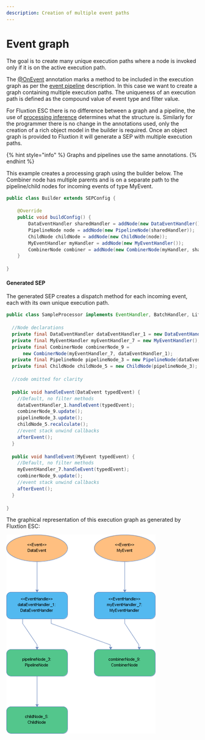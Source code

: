 ```yaml
---
description: Creation of multiple event paths
---
```


# Event graph

The goal is to create many unique execution paths where a node is invoked only if it is on the active execution path.

The [@OnEvent](https://github.com/v12technology/fluxtion/blob/master/builder/src/main/java/com/fluxtion/api/annotations/OnEvent.java) annotation marks a method to be included in the execution graph as per the [event pipeline](event-pipeline.md) description. In this case we want to create a graph containing multiple execution paths. The uniqueness of an execution path is defined as the compound value of event type and filter value.

For Fluxtion ESC there is no difference between a graph and a pipeline, the use of [processing inference](../developer/child-1/graph-building.md#processing-inference) determines what the structure is. Similarly for the programmer there is no change in the annotations used, only the creation of a rich object model in the builder is required. Once an object graph is provided to Fluxtion it will generate a SEP with multiple execution paths.

{% hint style="info" %}
Graphs and pipelines use the same annotations.
{% endhint %}

This example creates a processing graph using the builder below. The Combiner node has multiple parents and is on a separate path to the pipeline/child nodes for incoming events of type MyEvent.

```java
public class Builder extends SEPConfig {

    @Override
    public void buildConfig() {
        DataEventHandler sharedHandler = addNode(new DataEventHandler());
        PipelineNode node = addNode(new PipelineNode(sharedHandler));
        ChildNode childNode = addNode(new ChildNode(node));
        MyEventHandler myHandler = addNode(new MyEventHandler());
        CombinerNode combiner = addNode(new CombinerNode(myHandler, sharedHandler));
    }

}
```

#### Generated SEP

The generated SEP creates a dispatch method for each incoming event, each with its own unique execution path.

```java
public class SampleProcessor implements EventHandler, BatchHandler, Lifecycle {

  //Node declarations
  private final DataEventHandler dataEventHandler_1 = new DataEventHandler();
  private final MyEventHandler myEventHandler_7 = new MyEventHandler();
  private final CombinerNode combinerNode_9 =
      new CombinerNode(myEventHandler_7, dataEventHandler_1);
  private final PipelineNode pipelineNode_3 = new PipelineNode(dataEventHandler_1);
  private final ChildNode childNode_5 = new ChildNode(pipelineNode_3);

  //code omitted for clarity

  public void handleEvent(DataEvent typedEvent) {
    //Default, no filter methods
    dataEventHandler_1.handleEvent(typedEvent);
    combinerNode_9.update();
    pipelineNode_3.update();
    childNode_5.recalculate();
    //event stack unwind callbacks
    afterEvent();
  }

  public void handleEvent(MyEvent typedEvent) {
    //Default, no filter methods
    myEventHandler_7.handleEvent(typedEvent);
    combinerNode_9.update();
    //event stack unwind callbacks
    afterEvent();
  }
  
}

```

 The graphical representation of this execution graph as generated by Fluxtion ESC:

![a diagram show multiple execution paths in a SEP](../../.gitbook/assets/sampleprocessor%20%2811%29.png)

